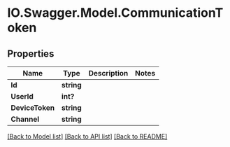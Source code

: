 # IO.Swagger.Model.CommunicationToken
## Properties

Name | Type | Description | Notes
------------ | ------------- | ------------- | -------------
**Id** | **string** |  | 
**UserId** | **int?** |  | 
**DeviceToken** | **string** |  | 
**Channel** | **string** |  | 

[[Back to Model list]](../README.md#documentation-for-models) [[Back to API list]](../README.md#documentation-for-api-endpoints) [[Back to README]](../README.md)

